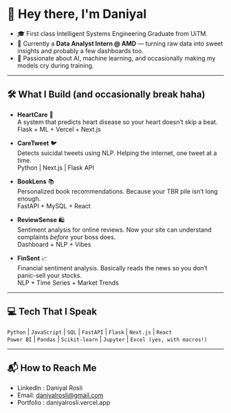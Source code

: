 # 👋 Hey there, I'm Daniyal

- 🎓 First class Intelligent Systems Engineering Graduate from UiTM.
- 💼 Currently a **Data Analyst Intern @ AMD** — turning raw data into sweet insights and probably a few dashboards too.  
- 🧠 Passionate about AI, machine learning, and occasionally making my models cry during training.  

---

## 🛠 What I Build (and occasionally break haha)

- **HeartCare** 💓  
  A system that predicts heart disease so your heart doesn’t skip a beat.  
  Flask + ML + Vercel + Next.js

- **CareTweet** 🐦  
  Detects suicidal tweets using NLP. Helping the internet, one tweet at a time.  
  Python | Next.js | Flask API

- **BookLens** 📚  
  Personalized book recommendations. Because your TBR pile isn’t long enough.  
  FastAPI + MySQL + React

- **ReviewSense** 🛍️  
  Sentiment analysis for online reviews. Now your site can understand complaints *before* your boss does.  
  Dashboard + NLP + Vibes

- **FinSent** 📈  
  Financial sentiment analysis. Basically reads the news so you don’t panic-sell your stocks.  
  NLP + Time Series + Market Trends

---

## 💻 Tech That I Speak

`Python` | `JavaScript` | `SQL` | `FastAPI` | `Flask` | `Next.js` | `React`  
`Power BI` | `Pandas` | `Scikit-learn` | `Jupyter` | `Excel (yes, with macros!)`

---


## 📬 How to Reach Me 

- Linkedln : Daniyal Rosli
- Email: daniyalrosli@gmail.com  
- Portfolio : daniyalrosli.vercel.app

